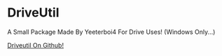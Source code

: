 # DriveUtil

A Small Package Made By Yeeterboi4 For Drive Uses! (Windows Only...)

[Driveutil On Github!](https://github.com/Yeeterboi4/driveutil)